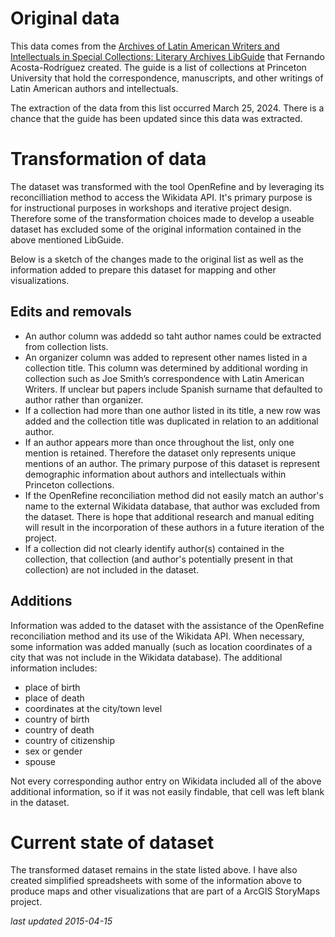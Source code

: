 # Original data
This data comes from the [Archives of Latin American Writers and Intellectuals in Special Collections: Literary Archives LibGuide](https://libguides.princeton.edu/latinammss) that Fernando Acosta-Rodríguez created. The guide is a list of collections at Princeton University that hold the correspondence, manuscripts, and other writings of Latin American authors and intellectuals.

The extraction of the data from this list occurred March 25, 2024. There is a chance that the guide has been updated since this data was extracted.

# Transformation of data
The dataset was transformed with the tool OpenRefine and by leveraging its reconcilliation method to access the Wikidata API. It's primary purpose is for instructional purposes in workshops and iterative project design. Therefore some of the transformation choices made to develop a useable dataset has excluded some of the original information contained in the above mentioned LibGuide.

Below is a sketch of the changes made to the original list as well as the information added to prepare this dataset for mapping and other visualizations.

## Edits and removals
- An author column was addedd so taht author names could be extracted from collection lists.
- An organizer column was added to represent other names listed in a collection title. This column was determined by additional wording in collection such as Joe Smith’s correspondence with Latin American Writers. If unclear but papers include Spanish surname that defaulted to author rather than organizer.
- If a collection had more than one author listed in its title, a new row was added and the collection title was duplicated in relation to an additional author.
- If an author appears more than once throughout the list, only one mention is retained. Therefore the dataset only represents unique mentions of an author. The primary purpose of this dataset is represent demographic information about authors and intellectuals within Princeton collections.
- If the OpenRefine reconciliation method did not easily match an author's name to the external Wikidata database, that author was excluded from the dataset. There is hope that additional research and manual editing will result in the incorporation of these authors in a future iteration of the project.
- If a collection did not clearly identify author(s) contained in the collection, that collection (and author's potentially present in that collection) are not included in the dataset.

## Additions
Information was added to the dataset with the assistance of the OpenRefine reconciliation method and its use of the Wikidata API. When necessary, some information was added manually (such as location coordinates of a city that was not include in the Wikidata database). The additional information includes:

- place of birth
- place of death
- coordinates at the city/town level
- country of birth
- country of death
- country of citizenship
- sex or gender
- spouse

Not every corresponding author entry on Wikidata included all of the above additional information, so if it was not easily findable, that cell was left blank in the dataset.

# Current state of dataset
The transformed dataset remains in the state listed above. I have also created simplified spreadsheets with some of the information above to produce maps and other visualizations that are part of a ArcGIS StoryMaps project.

_last updated 2015-04-15_